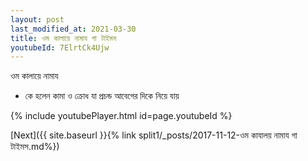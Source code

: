 ```yaml
---
layout: post
last_modified_at: 2021-03-30
title: ওম কালায়ে নামায গা টাইমস
youtubeId: 7ElrtCk4Ujw
---
```

 
 
 ওম কালায়ে নামায  
 
 -  কে হলেন কামা ও ক্রোধ যা প্রচন্ড আবেগের দিকে নিয়ে যায় 
 
  
 
  
 
 
 
 
 
 


{% include youtubePlayer.html id=page.youtubeId %}
 
[Next]({{ site.baseurl }}{% link  split1/_posts/2017-11-12-ওম কাযালয় নামায গা টাইমস.md%})
 

